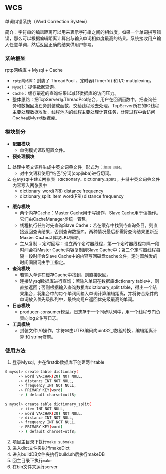 # wcs
单词纠错系统（Word Correction System）

简介：字符串的编辑距离可以用来表示字符串之间的相似度。如果一个单词拼写错误，那么可以根据编辑距离计算出与输入单词相似度最高的结果。系统接收用户输入任意单词，然后返回正确的结果供用户参考。

### 系统框架
rptp网络库 + Mysql + Cache
- `rptp网络库`：封装了 ThreadPool 、定时器(Timerfd) 和 I/O mutiplexing。
- `Mysql`：提供数据查询。
- `Cache`：缓存最近的查询结果以减轻数据库的访问压力。
- 整体思路：把TcpServer与ThreadPool结合，用户在回调函数中，把查询任务和数据回发任务封装成函数，交给线程池去处理。TcpServer所在的IO线程主要处理数据收发，线程池内的线程主要处理计算任务，计算过程中会访问Cache或Mysql数据库。

### 模块划分
- **配置模块**
	- 单例模式读取配置文件。
- **预处理模块**
1. 处理中英文语料生成中英文词典文件，形式为：`单词 词频`。
	- 对中文语料使用“结巴”分词(cppjieba)进行切词。
2. 在Mysql中建立两张表（dictionary、dictionary_split），并将中英文词典文件内容写入两张表中
    - dictionary: word(PRI) distance frequency
    - dictionary_split:  item word(PRI) distance frequency
- **缓存模块**
	- 两个内存Cache：Master Cache用于写操作，Slave Cache用于读操作。它们由CacheManager类统一管理。
	- 线程执行任务时先查询Slave Cache：若在缓存中找到待查询条目，则直接返回查询结果，否则查询数据库。两种情况最后都需将查询结果更新至Master Cache以体现LRU策略。
	- 主从复制 + 定时回写：设立两个定时器线程，第一个定时器线程每隔一段时间会将Master Cache内容复制到Slave Cache中；第二个定时器线程每隔一段时间会Slave Cache中的内容写回磁盘cache文件。定时器触发的时间间隔可由手工指定。
- **查询模块**
	- 若输入单词在缓存Cache中找到，则直接返回。
	- 连接Mysql数据库进行查询：若输入单词在数据库dictionary table中，则直接返回；否则根据输入查询数据库dictionary_split table，得出一个结果集合，将集合中的每个单词同输入单词计算编辑距离，并将符合条件的单词放入优先级队列中，最终向用户返回优先级最高的单词。
- **日志模块**
	- producer-consumer模型。日志存于一个同步队列中，用一个线程专门负责向log文件写日志。
- **工具模块**
	- 封装文件I/O操作，字符串由UTF8编码向uint32\_t数组转换，编辑距离计算 和 string修剪。

### 使用方法
1. 登录Mysql，并在firstdb数据库下创建两个table
```bash
$ mysql> create table dictionary(
      -> word VARCHAR(20) NOT NULL,
      -> distance INT NOT NULL,
      -> frequency INT NOT NULL,
      -> PRIMARY KEY(word)
      -> ) default charset=utf8;
      
$ mysql> create table dictionary_split(
      -> item INT NOT NULL,
      -> word VARCHAR(20) NOT NULL,
      -> distance INT NOT NULL,
      -> frequency INT NOT NULL,
      -> PRIMARY KEY(word)
      -> ) default charset=utf8;
```
2. 项目主目录下执行`make submake`
3. 进入dict文件夹执行makeDict
4. 进入buildDB文件夹执行build.sh后执行makeDB
4. 回主目录下执行`make`
5. 在bin文件夹运行server

